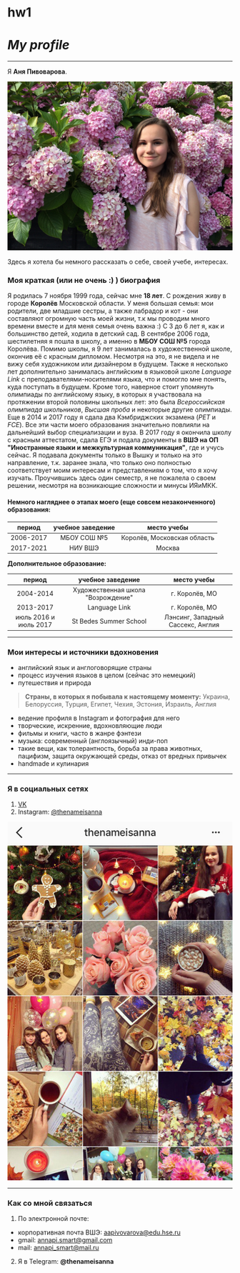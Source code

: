 # hw1
# *My profile*
***

Я **Аня Пивоварова**.

![](https://github.com/annapivovarova/hw1/blob/master/%D1%8F.JPG?raw=true "Я, июль 2017 года")

Здесь я хотела бы немного рассказать о себе, своей учебе, интересах.

### Моя краткая (или не очень :) ) биография

Я родилась 7 ноября 1999 года, сейчас мне **18 лет**. С рождения живу в городе **Королёв** Московской области. У меня большая семья: мои родители, две младшие сестры, а также лабрадор и кот - они составляют огромную часть моей жизни, т.к мы проводим много времени вместе и для меня семья очень важна :) С 3 до 6 лет я, как и большинство детей, ходила в детский сад. В сентябре 2006 года, шестилетняя я пошла в школу, а именно в **МБОУ СОШ №5** города Королёва. Помимо школы, я 9 лет занималась в художественной школе, окончив её  с красным дипломом. Несмотря на это, я не видела и не вижу себя художником или дизайнером в будущем. Также я несколько лет дополнительно занималась английским в языковой школе *Language Link* с преподавателями-носителями языка, что и помогло мне понять, куда поступать в будущем. Кроме того, наверное стоит упомянуть олимпиады по английскому языку, в которых я участвовала на протяжении второй половины школьных лет: это была *Всероссийская олимпиада школьников*, *Высшая проба* и некоторые другие олимпиады. Еще в 2014 и 2017 году я сдала два Кэмбриджских экзамена (*PET* и *FCE*). Все эти части моего образования значительно повлияли на дальнейший выбор специализации и вуза. В 2017 году я окончила школу с красным аттестатом, сдала ЕГЭ и подала документы в **ВШЭ на ОП "Иностранные языки и межкультурная коммуникация"**, где и учусь сейчас. Я подавала документы только в Вышку и только на это направление, т.к. заранее знала, что только оно полностью соответствует моим интересам и представлениям о том, что я хочу изучать. Проучившись здесь один семестр, я не пожалела о своем решении, несмотря на возникающие сложности и минусы ИЯиМКК. 

#### Немного нагляднее о этапах моего (еще совсем незаконченного) образования:

| **период**      | **учебное заведение** | **место учебы**             |
| :-------------: | :-------------------: | :-------------------------: |
| 2006-2017       | МБОУ СОШ №5           | Королёв, Московская область |
| 2017-2021       | НИУ ВШЭ               |  Москва                     |


   
**Дополнительное образование:**

| **период**            | **учебное заведение**              | **место учебы**                   |
| :-------------------: |:----------------------------------:| :-------------------------------: |
| 2004-2014             | Художественная школа "Возрождение" | г. Королёв, МО                    |
| 2013-2017             | Language Link                      | г. Королёв, МО                    |
| июль 2016 и июль 2017 | St Bedes Summer School             | Лэнсинг, Западный Сассекс, Англия |

***
### Мои интересы и источники вдохновения

* английский язык и англоговорящие страны
* процесс изучения языков в целом (сейчас это немецкий)
* путешествия и природа 

> **Страны, в которых я побывала к настоящему моменту:** Украина, Белоруссия, Турция, Египет, Чехия, Эстония, Израиль, Англия

* ведение профиля в Instagram и фотография для него
* творческие, искренние, вдохновляющие люди
* фильмы и книги, часто в жанре фэнтези
* музыка: современный (англоязычный) инди-поп 
* такие вещи, как толерантность, борьба за права животных, пацифизм, защита окружающей среды, отказ от вредных привычек
* handmade и кулинария

***
### Я в социальных сетях

1. [VK](https://vk.com/id117805402)
2. Instagram: [@thenameisanna](https://www.instagram.com/thenameisanna/)

![](https://github.com/annapivovarova/hw1/blob/master/inst.jpg?raw=true)

***
### Как со мной связаться

1. По электронной почте:
* корпоративная почта ВШЭ: [aapivovarova@edu.hse.ru](mailto:aapivovarova@edu.hse.ru)
* gmail: [annapi.smart@gmail.com](mailto:annapi.smart@gmail.com)
* mail: [annapi_smart@mail.ru](mailto:annapi_smart@mail.ru)

2. Я в Telegram: **@thenameisanna**







